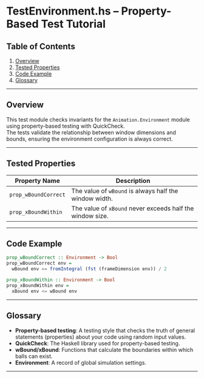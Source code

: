 
# TestEnvironment.hs – Property-Based Test Tutorial

## Table of Contents

1. [Overview](#overview)
2. [Tested Properties](#tested-properties)
3. [Code Example](#code-example)
4. [Glossary](#glossary)

---

## Overview

This test module checks invariants for the `Animation.Environment` module using property-based testing with QuickCheck.  
The tests validate the relationship between window dimensions and bounds, ensuring the environment configuration is always correct.

---

## Tested Properties

| Property Name           | Description                                               |
|------------------------ |----------------------------------------------------------|
| `prop_wBoundCorrect`    | The value of `wBound` is always half the window width.   |
| `prop_xBoundWithin`     | The value of `xBound` never exceeds half the window size.|

---

## Code Example

```haskell
prop_wBoundCorrect :: Environment -> Bool
prop_wBoundCorrect env =
  wBound env == fromIntegral (fst (frameDimension env)) / 2

prop_xBoundWithin :: Environment -> Bool
prop_xBoundWithin env =
  xBound env <= wBound env
```

---

## Glossary

- **Property-based testing**: A testing style that checks the truth of general statements (properties) about your code using random input values.
- **QuickCheck**: The Haskell library used for property-based testing.
- **wBound/xBound**: Functions that calculate the boundaries within which balls can exist.
- **Environment**: A record of global simulation settings.

---
